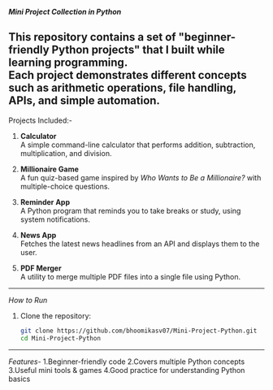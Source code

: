 __*Mini Project Collection in Python*__

This repository contains a set of "beginner-friendly Python projects" that I built while learning programming.  
Each project demonstrates different concepts such as arithmetic operations, file handling, APIs, and simple automation.  
---
Projects Included:-

1. **Calculator**  
    A simple command-line calculator that performs addition, subtraction, multiplication, and division.  

2. **Millionaire Game**  
    A fun quiz-based game inspired by *Who Wants to Be a Millionaire?* with multiple-choice questions.  

3. **Reminder App**  
    A Python program that reminds you to take breaks or study, using system notifications.  

4. **News App**  
    Fetches the latest news headlines from an API and displays them to the user.  

5. **PDF Merger**  
    A utility to merge multiple PDF files into a single file using Python.  
____________________________________________________________________________________________________________
*How to Run*
1. Clone the repository:
   ```bash
   git clone https://github.com/bhoomikasv07/Mini-Project-Python.git
   cd Mini-Project-Python
_____________________________________________________________________________________________________________
*Features*-
1.Beginner-friendly code
2.Covers multiple Python concepts
3.Useful mini tools & games
4.Good practice for understanding Python basics
